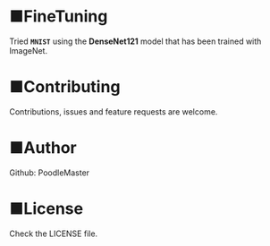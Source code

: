 # ■FineTuning
Tried **`MNIST`** using the **DenseNet121** model that has been trained with ImageNet.

# ■Contributing
Contributions, issues and feature requests are welcome.

# ■Author
Github: PoodleMaster

# ■License
Check the LICENSE file.
